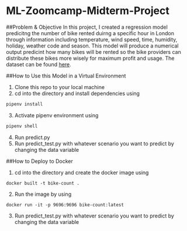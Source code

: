 # ML-Zoomcamp-Midterm-Project

##Problem & Objective
In this project, I created a regression model predicitng the number of bike rented duirng a specific hour in London through information including temperature, wind speed, time, humidity, holiday, weather code and season. This model will produce a numerical output predicint how many bikes will be rented so the bike providers can distribute these bikes more wisely for maximum profit and usage. The dataset can be found [here](https://www.kaggle.com/hmavrodiev/london-bike-sharing-dataset).

##How to Use this Model in a Virtual Environment
1. Clone this repo to your local machine
2. cd into the directory and install dependencies using 
```python
pipenv install
```
3. Activate pipenv environment using
```bash
pipenv shell
```
4. Run predict.py
5. Run predict_test.py with whatever scenario you want to predict by changing the data variable

##How to Deploy to Docker
1. cd into the directory and create the docker image using
```docker
docker built -t bike-count .
```
2. Run the image by using
```docker
docker run -it -p 9696:9696 bike-count:latest
```
3. Run predict_test.py with whatever scenario you want to predict by changing the data variable
